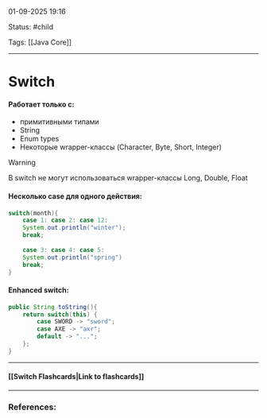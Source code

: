
01-09-2025 19:16

Status: #child 

Tags: [[Java Core]]

---
# Switch

#### Работает только с:
- примитивными типами
- String
- Enum types
- Некоторые wrapper-классы (Character, Byte, Short, Integer)

> [!warning]
> В switch не могут использоваться wrapper-классы Long, Double, Float


#### Несколько case для одного действия:
```java
switch(month){
	case 1: case 2: case 12:
	System.out.println("winter");
	break;
	
	case 3: case 4: case 5:
	System.out.println("spring")
	break;
}
```

#### Enhanced switch:
```java
public String toString(){
	return switch(this) {
		case SWORD -> "sword";
		case AXE -> "axr";
		default -> "...";
	};
}
```

----
#### [[Switch Flashcards|Link to flashcards]]



---
### References:

